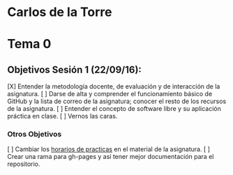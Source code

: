 Carlos de la Torre
=====================

# Tema 0

## Objetivos Sesión 1 (22/09/16):

[X]  Entender la metodología docente, de evaluación y de interacción de la asignatura.
[ ]  Darse de alta y comprender el funcionamiento básico de GitHub y la lista de correo de la asignatura; conocer el resto de los recursos de la asignatura.
[ ]  Entender el concepto de software libre y su aplicación práctica en clase.
[ ]  Vernos las caras.

### Otros Objetivos

[ ]  Cambiar los [horarios de practicas](http://jj.github.io/IV/) en el material de la asignatura.
[ ]  Crear una rama para gh-pages y así tener mejor documentación para el repositorio.
